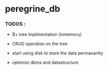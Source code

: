 # peregrine_db

### TODOS :
- B+ tree implimentation (inmemory)
- CRUD operation on the tree

- start using disk to store the data permananlty
- optimize dbms and datastructure